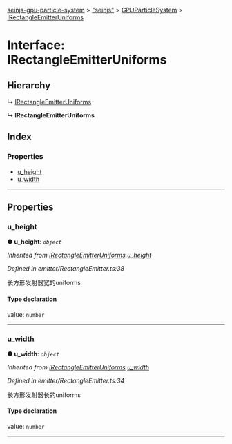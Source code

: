 [seinjs-gpu-particle-system](../README.md) > ["seinjs"](../modules/_seinjs_.md) > [GPUParticleSystem](../modules/_seinjs_.gpuparticlesystem.md) > [IRectangleEmitterUniforms](../interfaces/_seinjs_.gpuparticlesystem.irectangleemitteruniforms.md)

# Interface: IRectangleEmitterUniforms

## Hierarchy

↳  [IRectangleEmitterUniforms](irectangleemitteruniforms.md)

**↳ IRectangleEmitterUniforms**

## Index

### Properties

* [u_height](_seinjs_.gpuparticlesystem.irectangleemitteruniforms.md#u_height)
* [u_width](_seinjs_.gpuparticlesystem.irectangleemitteruniforms.md#u_width)

---

## Properties

<a id="u_height"></a>

###  u_height

**● u_height**: *`object`*

*Inherited from [IRectangleEmitterUniforms](irectangleemitteruniforms.md).[u_height](irectangleemitteruniforms.md#u_height)*

*Defined in emitter/RectangleEmitter.ts:38*

长方形发射器宽的uniforms

#### Type declaration

 value: `number`

___
<a id="u_width"></a>

###  u_width

**● u_width**: *`object`*

*Inherited from [IRectangleEmitterUniforms](irectangleemitteruniforms.md).[u_width](irectangleemitteruniforms.md#u_width)*

*Defined in emitter/RectangleEmitter.ts:34*

长方形发射器长的uniforms

#### Type declaration

 value: `number`

___

